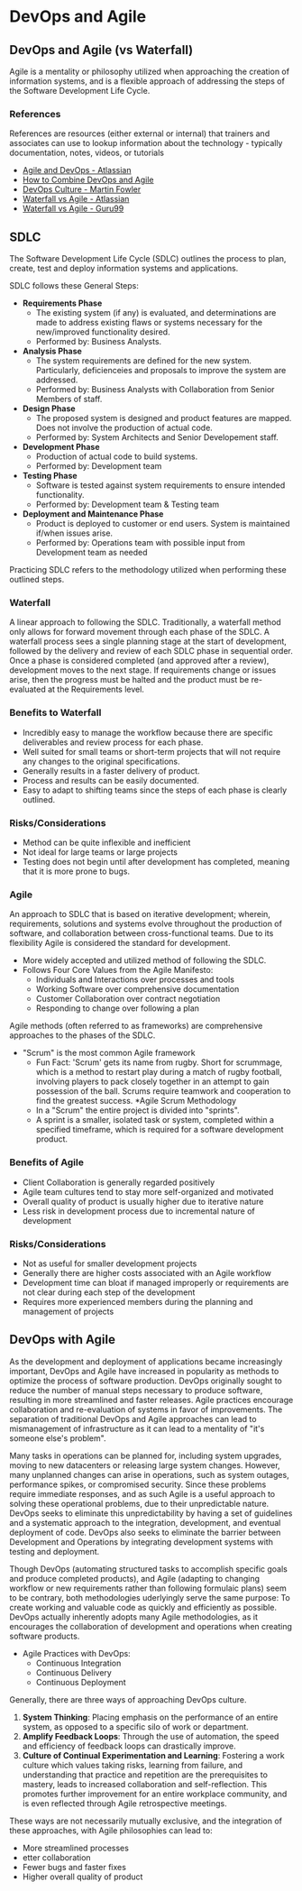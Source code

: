 # DevOps and Agile
## DevOps and Agile (vs Waterfall)
Agile is a mentality or philosophy utilized when approaching the creation of information systems, and is a flexible approach of addressing the steps of the Software Development Life Cycle.

### References
References are resources (either external or internal) that trainers and associates can use to lookup information about the technology - typically documentation, notes, videos, or tutorials
- [Agile and DevOps - Atlassian](https://www.atlassian.com/agile/devops)
- [How to Combine DevOps and Agile](https://devops.com/how-to-combine-devops-and-agile/)
- [DevOps Culture - Martin Fowler](https://martinfowler.com/bliki/DevOpsCulture.html)
- [Waterfall vs Agile - Atlassian](https://www.atlassian.com/agile/project-management/program)
- [Waterfall vs Agile - Guru99](https://www.guru99.com/waterfall-vs-agile.html)

## SDLC
The Software Development Life Cycle (SDLC) outlines the process to plan, create, test and deploy information systems and applications.

SDLC follows these General Steps:
- **Requirements Phase**
  - The existing system (if any) is evaluated, and determinations are made to address existing flaws or systems necessary for the new/improved functionality desired.
  - Performed by: Business Analysts.
- **Analysis Phase**
  - The system requirements are defined for the new system. Particularly, deficienceies and proposals to improve the system are addressed.
  - Performed by: Business Analysts with Collaboration from Senior Members of staff.
- **Design Phase**
  - The proposed system is designed and product features are mapped. Does not involve the production of actual code.
  - Performed by: System Architects and Senior Developement staff.
- **Development Phase**
  - Production of actual code to build systems.
  - Performed by: Development team
- **Testing Phase**
  - Software is tested against system requirements to ensure intended functionality.
  - Performed by: Development team & Testing team
- **Deployment and Maintenance Phase**
  - Product is deployed to customer or end users. System is maintained if/when issues arise.
  - Performed by: Operations team with possible input from Development team as needed

Practicing SDLC refers to the methodology utilized when performing these outlined steps.

### Waterfall
A linear approach to following the SDLC. Traditionally, a waterfall method only allows for forward movement through each phase of the SDLC. A waterfall process sees a single planning stage at the start of development, followed by the delivery and review of each SDLC phase in sequential order. Once a phase is considered completed (and approved after a review), development moves to the next stage. If requirements change or issues arise, then the progress must be halted and the product must be re-evaluated at the Requirements level.

### Benefits to Waterfall
- Incredibly easy to manage the workflow because there are specific deliverables and review process for each phase.
- Well suited for small teams or short-term projects that will not require any changes to the original specifications.
- Generally results in a faster delivery of product.
- Process and results can be easily documented.
- Easy to adapt to shifting teams since the steps of each phase is clearly outlined.

### Risks/Considerations
- Method can be quite inflexible and inefficient
- Not ideal for large teams or large projects
- Testing does not begin until after development has completed, meaning that it is more prone to bugs.

### Agile
An approach to SDLC that is based on iterative development; wherein, requirements, solutions and systems evolve throughout the production of software, and collaboration between cross-functional teams. Due to its flexibility Agile is considered the standard for development.
- More widely accepted and utilized method of following the SDLC.
- Follows Four Core Values from the Agile Manifesto:
  - Individuals and Interactions over processes and tools
  - Working Software over comprehensive documentation
  - Customer Collaboration over contract negotiation
  - Responding to change over following a plan

Agile methods (often referred to as frameworks) are comprehensive approaches to the phases of the SDLC.
- "Scrum" is the most common Agile framework
  - Fun Fact: 'Scrum' gets its name from rugby. Short for scrummage, which is a method to restart play during a match of rugby football, involving players to pack closely together in an attempt to gain possession of the ball. Scrums require teamwork and cooperation to find the greatest success. *Agile Scrum Methodology
  - In a "Scrum" the entire project is divided into "sprints".
  - A sprint is a smaller, isolated task or system, completed within a specified timeframe, which is required for a software development product.

### Benefits of Agile
- Client Collaboration is generally regarded positively
- Agile team cultures tend to stay more self-organized and motivated
- Overall quality of product is usually higher due to iterative nature
- Less risk in development process due to incremental nature of development

### Risks/Considerations
- Not as useful for smaller development projects
- Generally there are higher costs associated with an Agile workflow
- Development time can bloat if managed improperly or requirements are not clear during each step of the development
- Requires more experienced members during the planning and management of projects

## DevOps with Agile
As the development and deployment of applications became increasingly important, DevOps and Agile have increased in popularity as methods to optimize the process of software production. DevOps originally sought to reduce the number of manual steps necessary to produce software, resulting in more streamlined and faster releases. Agile practices encourage collaboration and re-evaluation of systems in favor of improvements. The separation of traditional DevOps and Agile approaches can lead to mismanagement of infrastructure as it can lead to a mentality of "it's someone else's problem".

Many tasks in operations can be planned for, including system upgrades, moving to new datacenters or releasing large system changes. However, many unplanned changes can arise in operations, such as system outages, performance spikes, or compromised security. Since these problems require immediate responses, and as such Agile is a useful approach to solving these operational problems, due to their unpredictable nature. DevOps seeks to eliminate this unpredictability by having a set of guidelines and a systematic approach to the integration, development, and eventual deployment of code. DevOps also seeks to eliminate the barrier between Development and Operations by integrating development systems with testing and deployment.

Though DevOps (automating structured tasks to accomplish specific goals and produce completed products), and Agile (adapting to changing workflow or new requirements rather than following formulaic plans) seem to be contrary, both methodologies uderlyingly serve the same purpose: To create working and valuable code as quickly and efficiently as possible. DevOps actually inherently adopts many Agile methodologies, as it encourages the collaboration of development and operations when creating software products.
- Agile Practices with DevOps:
  - Continuous Integration
  - Continuous Delivery
  - Continuous Deployment

Generally, there are three ways of approaching DevOps culture.
1. **System Thinking**: Placing emphasis on the performance of an entire system, as opposed to a specific silo of work or department.
2. **Amplify Feedback Loops**: Through the use of automation, the speed and efficiency of feedback loops can drastically improve.
3. **Culture of Continual Experimentation and Learning**: Fostering a work culture which values taking risks, learning from failure, and understanding that practice and repetition are the prerequisites to mastery, leads to increased collaboration and self-reflection. This promotes further improvement for an entire workplace community, and is even reflected through Agile retrospective meetings.

These ways are not necessarily mutually exclusive, and the integration of these approaches, with Agile philosophies can lead to:
- More streamlined processes
- etter collaboration
- Fewer bugs and faster fixes
- Higher overall quality of product